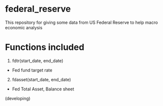 # federal_reserve

This repository for giving some data from US Federal Reserve to help macro economic analysis


# Functions included

1. fdtr(start_date, end_date)
  - Fed fund target rate
   
2. fdasset(start_date, end_date)
  - Fed Total Asset, Balance sheet
  
(developing)
